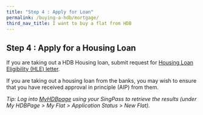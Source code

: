 ```yaml
---
title: "Step 4 : Apply for Loan"
permalink: /buying-a-hdb/mortgage/
third_nav_title: I want to buy a flat from HDB
---
```


## Step 4 : Apply for a Housing Loan

If you are taking out a HDB Housing loan, submit request for [Housing Loan Eligibility (HLE) letter](https://services2.hdb.gov.sg/webapp/BP27AWHLEApplication/BP27SHome).

If you are taking out a housing loan from the banks, you may wish to ensure that you have received approval in principle (AIP) from them.

<em>Tip: Log into [MyHDBpage](http://www.hdb.gov.sg/MyHDBPage) using your SingPass to retrieve the results (under My HDBPage > My Flat > Application Status > New Flat).</em>
